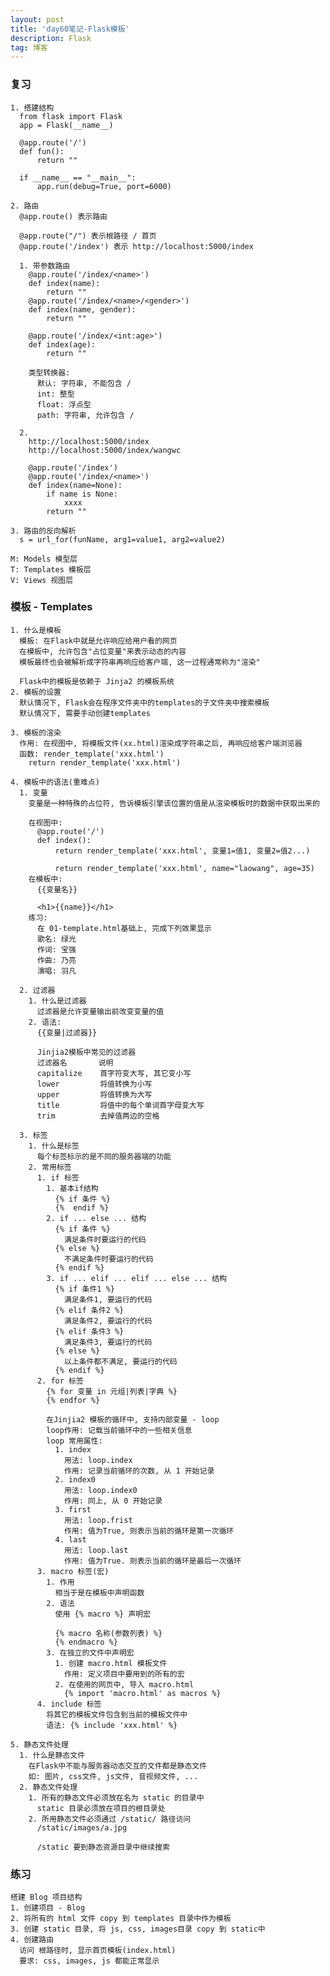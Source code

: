 ```yaml
---
layout: post
title: 'day60笔记-Flask模板'
description: Flask
tag: 博客
---  
```

### 复习
    1. 搭建结构
      from flask import Flask
      app = Flask(__name__)

      @app.route('/')
      def fun():
          return ""

      if __name__ == "__main__":
          app.run(debug=True, port=6000)

    2. 路由
      @app.route() 表示路由

      @app.route("/") 表示根路径 / 首页
      @app.route('/index') 表示 http://localhost:5000/index

      1. 带参数路由
        @app.route('/index/<name>')
        def index(name):
            return ""
        @app.route('/index/<name>/<gender>')
        def index(name, gender):
            return ""

        @app.route('/index/<int:age>')
        def index(age):
            return ""

        类型转换器:
          默认: 字符串, 不能包含 /
          int: 整型
          float: 浮点型
          path: 字符串, 允许包含 /

      2.
        http://localhost:5000/index
        http://localhost:5000/index/wangwc

        @app.route('/index')
        @app.route('/index/<name>')
        def index(name=None):
            if name is None:
                xxxx
            return ""

    3. 路由的反向解析
      s = url_for(funName, arg1=value1, arg2=value2)

    M: Models 模型层
    T: Templates 模板层
    V: Views 视图层

### 模板 - Templates
    1. 什么是模板
      模板: 在Flask中就是允许响应给用户看的网页
      在模板中, 允许包含"占位变量"来表示动态的内容
      模板最终也会被解析成字符串再响应给客户端, 这一过程通常称为"渲染"

      Flask中的模板是依赖于 Jinja2 的模板系统
    2. 模板的设置
      默认情况下, Flask会在程序文件夹中的templates的子文件夹中搜索模板
      默认情况下, 需要手动创建templates

    3. 模板的渲染
      作用: 在视图中, 将模板文件(xx.html)渲染成字符串之后, 再响应给客户端浏览器
      函数: render_template('xxx.html')
        return render_template('xxx.html')

    4. 模板中的语法(重难点)
      1. 变量
        变量是一种特殊的占位符, 告诉模板引擎该位置的值是从渲染模板时的数据中获取出来的

        在视图中:
          @app.route('/')
          def index():
              return render_template('xxx.html', 变量1=值1, 变量2=值2...)

              return render_template('xxx.html', name="laowang", age=35)
        在模板中:
          {{变量名}}

          <h1>{{name}}</h1>
        练习:
          在 01-template.html基础上, 完成下列效果显示
          歌名: 绿光
          作词: 宝强
          作曲: 乃亮
          演唱: 羽凡

      2. 过滤器
        1. 什么是过滤器
          过滤器是允许变量输出前改变变量的值
        2. 语法:
          {{变量|过滤器}}

          Jinjia2模板中常见的过滤器
          过滤器名       说明
          capitalize    首字符变大写, 其它变小写
          lower         将值转换为小写
          upper         将值转换为大写
          title         将值中的每个单词首字母变大写
          trim          去掉值两边的空格

      3. 标签
        1. 什么是标签
          每个标签标示的是不同的服务器端的功能
        2. 常用标签
          1. if 标签
            1. 基本if结构
              {% if 条件 %}
              {%  endif %}
            2. if ... else ... 结构
              {% if 条件 %}
                满足条件时要运行的代码
              {% else %}
                不满足条件时要运行的代码
              {% endif %}
            3. if ... elif ... elif ... else ... 结构
              {% if 条件1 %}
                满足条件1, 要运行的代码
              {% elif 条件2 %}
                满足条件2, 要运行的代码
              {% elif 条件3 %}
                满足条件3, 要运行的代码
              {% else %}
                以上条件都不满足, 要运行的代码
              {% endif %}
          2. for 标签
            {% for 变量 in 元组|列表|字典 %}
            {% endfor %}

            在Jinjia2 模板的循环中, 支持内部变量 - loop
            loop作用: 记载当前循环中的一些相关信息
            loop 常用属性:
              1. index
                用法: loop.index
                作用: 记录当前循环的次数, 从 1 开始记录
              2. index0
                用法: loop.index0
                作用: 同上, 从 0 开始记录
              3. first
                用法: loop.frist
                作用: 值为True, 则表示当前的循环是第一次循环
              4. last
                用法: loop.last
                作用: 值为True. 则表示当前的循环是最后一次循环
          3. macro 标签(宏)
            1. 作用
              相当于是在模板中声明函数
            2. 语法
              使用 {% macro %} 声明宏

              {% macro 名称(参数列表) %}
              {% endmacro %}
            3. 在独立的文件中声明宏
              1. 创建 macro.html 模板文件
                作用: 定义项目中要用到的所有的宏
              2. 在使用的网页中, 导入 macro.html
                {% import 'macro.html' as macros %}
          4. include 标签
            将其它的模板文件包含到当前的模板文件中
            语法: {% include 'xxx.html' %}

    5. 静态文件处理
      1. 什么是静态文件
        在Flask中不能与服务器动态交互的文件都是静态文件
        如: 图片, css文件, js文件, 音视频文件, ...
      2. 静态文件处理
        1. 所有的静态文件必须放在名为 static 的目录中
          static 目录必须放在项目的根目录处
        2. 所用静态文件必须通过 /static/ 路径访问
          /static/images/a.jpg

          /static 要到静态资源目录中继续搜索

### 练习
    搭建 Blog 项目结构
    1. 创建项目 - Blog
    2. 将所有的 html 文件 copy 到 templates 目录中作为模板
    3. 创建 static 目录, 将 js, css, images目录 copy 到 static中
    4. 创建路由
      访问 根路径时, 显示首页模板(index.html)
      要求: css, images, js 都能正常显示

